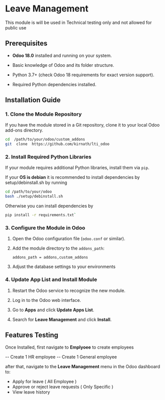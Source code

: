 
# Leave Management
  

This module is will be used in Technical testing only and not allowed for public use

  




## Prerequisites

    

  

-  **Odoo 18.0** installed and running on your system.

- Basic knowledge of Odoo and its folder structure.

- Python 3.7+ (check Odoo 18 requirements for exact version support).

- Required Python dependencies installed.

  

## Installation Guide

  

### 1. Clone the Module Repository

  

If you have the module stored in a Git repository, clone it to your local Odoo add-ons directory.

  

```bash
cd  /path/to/your/odoo/custom_addons
git  clone  https://github.com/kirnath/lti_odoo
```
### 2. Install Required Python Libraries

If your module requires additional Python libraries, install them via `pip`.

If your **OS is debian** it is recommended to install dependencies by setup/debinstall.sh by running
```bash
cd /path/to/your/odoo
bash ./setup/debinstall.sh
```
Otherwise you can install dependencies by
```bash
pip install -r requirements.txt` 
```

### 3. Configure the Module in Odoo

1.  Open the Odoo configuration file (`odoo.conf` or similar).
    
2.  Add the module directory to the `addons_path`:
    
    `addons_path = addons,custom_addons` 

3. Adjust the database settings to your environments

### 4. Update App List and Install Module

1.  Restart the Odoo service to recognize the new module.
    
2.  Log in to the Odoo web interface.
    
3.  Go to **Apps** and click **Update Apps List**.
    
4.  Search for **Leave Management** and click **Install**.
    
## Features Testing

Once Installed, first navigate to **Emplyoee** to create employees

-- Create 1 HR employee
-- Create 1 General employee

after that, navigate to the **Leave Management** menu in the Odoo dashboard to:

-   Apply for leave ( All Employee )
-   Approve or reject leave requests ( Only Specific )
-   View leave history